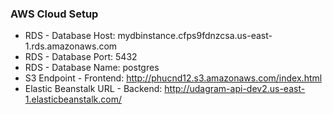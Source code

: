 ### AWS Cloud Setup
- RDS - Database Host: mydbinstance.cfps9fdnzcsa.us-east-1.rds.amazonaws.com
- RDS - Database Port: 5432
- RDS - Database Name: postgres
- S3 Endpoint - Frontend: http://phucnd12.s3.amazonaws.com/index.html
- Elastic Beanstalk URL - Backend: http://udagram-api-dev2.us-east-1.elasticbeanstalk.com/

